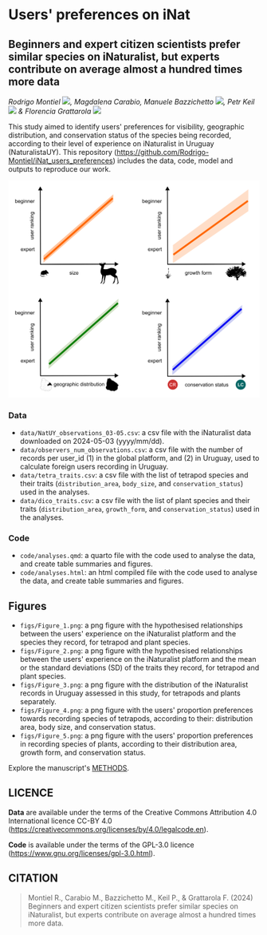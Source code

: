 # Users' preferences on iNat

## Beginners and expert citizen scientists prefer similar species on iNaturalist, but experts contribute on average almost a hundred times more data

*Rodrigo Montiel <a dir="ltr" href="http://orcid.org/0009-0000-3128-5502" target="_blank"><img class="is-rounded" src="https://upload.wikimedia.org/wikipedia/commons/0/06/ORCID_iD.svg" width="15"></a>, Magdalena Carabio, Manuele Bazzichetto <a dir="ltr" href="http://orcid.org/0000-0002-9874-5064" target="_blank"><img class="is-rounded" src="https://upload.wikimedia.org/wikipedia/commons/0/06/ORCID_iD.svg" width="15"></a>, Petr Keil <a dir="ltr" href="http://orcid.org/0000-0003-3017-1858" target="_blank"><img class="is-rounded" src="https://upload.wikimedia.org/wikipedia/commons/0/06/ORCID_iD.svg" width="15"></a> & Florencia Grattarola <a dir="ltr" href="http://orcid.org/0000-0001-8282-5732" target="_blank"><img class="is-rounded" src="https://upload.wikimedia.org/wikipedia/commons/0/06/ORCID_iD.svg" width="15"></a>*



This study aimed to identify users' preferences for visibility, geographic distribution, and conservation status of the species being recorded, according to their level of experience on iNaturalist in Uruguay (NaturalistaUY). This repository (<https://github.com/Rodrigo-Montiel/iNat_users_preferences>) includes the data, code, model and outputs to reproduce our work.

![](/figs/figure1.png)

### Data

  - `data/NatUY_observations_03-05.csv`: a csv file with the iNaturalist data downloaded on 2024-05-03 (yyyy/mm/dd).  
  - `data/observers_num_observations.csv`: a csv file with the number of records per user_id (1) in the global platform, and (2) in Uruguay, used to calculate foreign users recording in Uruguay.
  - `data/tetra_traits.csv`: a csv file with the list of tetrapod species and their traits (`distribution_area`, `body_size`, and `conservation_status`) used in the analyses.  
  - `data/dico_traits.csv`: a csv file with the list of plant species and their traits (`distribution_area`, `growth_form`, and `conservation_status`) used in the analyses.  
  
### Code
  - `code/analyses.qmd`: a quarto file with the code used to analyse the data, and create table summaries and figures.  
  - `code/analyses.html`: an html compiled file with the code used to analyse the data, and create table summaries and figures.  

## Figures
  - `figs/Figure_1.png`: a png figure with the hypothesised relationships between the users' experience on the iNaturalist platform and the species they record, for tetrapod and plant species.     
  - `figs/Figure_2.png`: a png figure with the hypothesised relationships between the users' experience on the iNaturalist platform and the mean or the standard deviations (SD) of the traits they record, for tetrapod and plant species.   
  - `figs/Figure_3.png`: a png figure with the distribution of the iNaturalist records in Uruguay assessed in this study, for tetrapods and plants separately.  
  - `figs/Figure_4.png`: a png figure with the users' proportion preferences towards recording species of tetrapods, according to their: distribution area,  body size, and conservation status.
  - `figs/Figure_5.png`: a png figure with the users' proportion preferences in recording species of plants, according to their distribution area, growth form, and conservation status.

  
Explore the manuscript's [METHODS](https://bienflorencia.github.io/iNat_users_preferences/code/analyses.html).

## LICENCE

**Data** are available under the terms of the Creative Commons Attribution 4.0 International licence CC-BY 4.0 (https://creativecommons.org/licenses/by/4.0/legalcode.en).   

**Code** is available under the terms of the GPL-3.0 licence (https://www.gnu.org/licenses/gpl-3.0.html). 

## CITATION

> Montiel R., Carabio M., Bazzichetto M., Keil P., & Grattarola F. (2024) Beginners and expert citizen scientists prefer similar species on iNaturalist, but experts contribute on average almost a hundred times more data.
